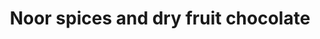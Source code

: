---
title: "Noor spices and dry fruit chocolate"
url: /karachi/noor-spices-and-dry-fruit-chocolate/
shop: spices
---